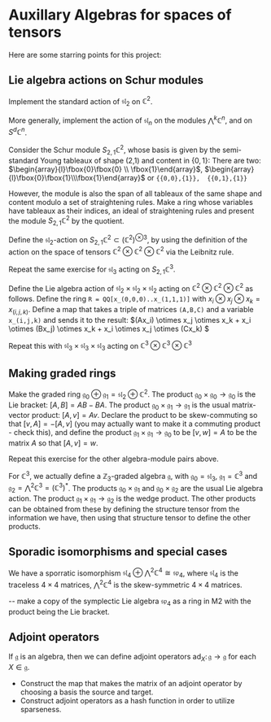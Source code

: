 
# Auxillary Algebras for spaces of tensors

Here are some starring points for this project:

## Lie algebra actions on Schur modules

Implement the standard action of $\mathfrak{sl}_2$ on $\mathbb{C}^2$.

More generally, implement the action of  $\mathfrak{sl}_n$ on the modules $\bigwedge^k \mathbb{C}^n$, and on $S^d \mathbb{C}^n$.

Consider the Schur module $S_{2,1}\mathbb{C}^2$, whose basis is given by the semi-standard Young tableaux of shape (2,1) and content in $\{0,1\}$: There are two:
$`\begin{array}{l}\fbox{0}\fbox{0} \\ \fbox{1}\end{array}`$, $`\begin{array}{l}\fbox{0}\fbox{1}\\\fbox{1}\end{array}`$ or
`{{0,0},{1}},  {{0,1},{1}} `

However, the module is also the span of all tableaux of the same shape and content modulo a set of straightening rules. Make a ring whose variables have tableaux as their indices, an ideal of straightening rules and present the module $S_{2,1}\mathbb{C}^2$ by the quotient.

Define the $\mathfrak{sl}_2$-action on $`S_{2,1}\mathbb{C}^2 \subset (\mathbb{C}^2)^{\otimes 3}`$, by using the definition of the action on the space of tensors $` \mathbb{C}^2 \otimes \mathbb{C}^2 \otimes \mathbb{C}^2 `$ via the Leibnitz rule. 

Repeat the same exercise for $\mathfrak{sl}_3$ acting on $S_{2,1}\mathbb{C}^3$.

Define the Lie algebra action of $\mathfrak{sl}_2 \times \mathfrak{sl}_2 \times \mathfrak{sl}_2$ acting on $\mathbb{C}^2
\otimes \mathbb{C}^2 \otimes \mathbb{C}^2$ as follows. Define the ring `R = QQ[x_(0,0,0)..x_(1,1,1)]` with $x_i \otimes x_j \otimes x_k = x_{(i,j,k)}$. 
Define a map that takes a triple of matrices `(A,B,C)` and a variable `x_(i,j,k)` and sends it to the result: 
$(Ax_i) \otimes x_j \otimes x_k + x_i \otimes (Bx_j) \otimes x_k  + x_i \otimes x_j \otimes (Cx_k) $

Repeat this with $\mathfrak{sl}_3 \times \mathfrak{sl}_3 \times \mathfrak{sl}_3$ acting on $\mathbb{C}^3
\otimes \mathbb{C}^3 \otimes \mathbb{C}^3$ 

## Making graded rings
Make the graded ring $\mathfrak{g}_0 \oplus \mathfrak{g}_1 = \mathfrak{sl}_2 \oplus \mathbb{C}^2$. The product $\mathfrak{g}_0 \times \mathfrak{g}_0 \to \mathfrak{g}_0$ is the Lie bracket: $[A,B] = AB-BA$. The product $\mathfrak{g}_0 \times \mathfrak{g}_1 \to \mathfrak{g}_1$ is the usual matrix-vector product: $[A,v] = Av$. Declare the product to be skew-commuting so that $[v,A] = -[A,v]$ (you may actually want to make it a commuting product - check this), and define the product $\mathfrak{g}_1 \times \mathfrak{g}_1 \to \mathfrak{g}_0$ to be $[v,w] = A$ to be the matrix $A$ so that $[A,v] = w$. 

Repeat this exercise for the other algebra-module pairs above.

For $\mathbb C^3$, we actually define a $\mathbb Z_3$-graded algebra $\mathfrak{g}$, with $\mathfrak g_0 = \mathfrak{sl}_3$, $\mathfrak g_1 = \mathbb C^3$ and $\mathfrak g_2 = \bigwedge ^2 \mathbb C^3  = (\mathbb C^3)^*$. The products $\mathfrak g_0 \times \mathfrak g_1$  and $\mathfrak g_0 \times \mathfrak g_2$ are the usual Lie algebra action. The product $\mathfrak g_1 \times \mathfrak g_1 \to \mathfrak g_2$ is the wedge product. The other products can be obtained from these by defining the structure tensor from the information we have, then using that structure tensor to define the other products. 

## Sporadic isomorphisms and special cases
We have a sporratic isomorphism $\mathfrak{sl}_4 \oplus \bigwedge^2 \mathbb{C}^4 \cong \mathfrak{sp}_4$, where $\mathfrak{sl}_4$ is the traceless $4\times 4$ matrices, $\bigwedge^2 \mathbb{C}^4$ is the skew-symmetric $4\times 4$ matrices. 

-- make a copy of the symplectic Lie algebra $\mathfrak{sp}_4$ as a ring in M2 with the product being the Lie bracket. 

## Adjoint operators

If $\mathfrak g$ is an algebra, then we can define adjoint operators $\text{ad}_X \colon \mathfrak g \to \mathfrak g$ for each $X\in \mathfrak g$. 
* Construct the map that makes the matrix of an adjoint operator by choosing a basis the source and target.
* Construct adjoint operators as a hash function in order to utilize sparseness. 


